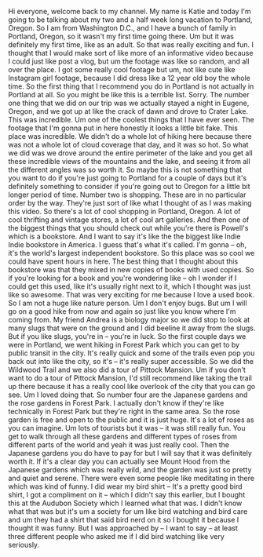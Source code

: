 Hi everyone, welcome back to my channel. My name is Katie and today I'm going to be talking about my two and a half week long vacation to Portland, Oregon. So I am from Washington D.C., and I have a bunch of family in Portland, Oregon, so it wasn't my first time going there. Um but it was definitely my first time, like as an adult. So that was really exciting and fun. I thought that I would make sort of like more of an informative video because I could just like post a vlog, but um the footage was like so random, and all over the place. I got some really cool footage but um, not like cute like Instagram girl footage, because I did dress like a 12 year old boy the whole time. So the first thing that I recommend you do in Portland is not actually in Portland at all. So you might be like this is a terrible list. Sorry. The number one thing that we did on our trip was we actually stayed a night in Eugene, Oregon, and we got up at like the crack of dawn and drove to Crater Lake. This was incredible. Um one of the coolest things that I have ever seen. The footage that I'm gonna put in here honestly it looks a little bit fake. This place was incredible. We didn't do a whole lot of hiking here because there was not a whole lot of cloud coverage that day, and it was so hot. So what we did was we drove around the entire perimeter of the lake and you get all these incredible views of the mountains and the lake, and seeing it from all the different angles was so worth it. So maybe this is not something that you want to do if you're just going to Portland for a couple of days but it's definitely something to consider if you're going out to Oregon for a little bit longer period of time. Number two is shopping. These are in no particular order by the way. They're just sort of like what I thought of as I was making this video. So there's a lot of cool shopping in Portland, Oregon. A lot of cool thrifting and vintage stores, a lot of cool art galleries. And then one of the biggest things that you should check out while you're there is Powell's which is a bookstore. And I want to say it's like the the biggest like Indie Indie bookstore in America. I guess that's what it's called. I'm gonna – oh, it's the world's largest independent bookstore. So this place was so cool we could have spent hours in here. The best thing that I thought about this bookstore was that they mixed in new copies of books with used copies. So if you're looking for a book and you're wondering like – oh I wonder if I could get this used, like it's usually right next to it, which I thought was just like so awesome. That was very exciting for me because I love a used book. So I am not a huge like nature person. Um I don't enjoy bugs. But um I will go on a good hike from now and again so just like you know where I'm coming from. My friend Andrea is a biology major so we did stop to look at many slugs that were on the ground and I did beeline it away from the slugs. But if you like slugs, you're in – you're in luck. So the first couple days we were in Portland, we went hiking in Forest Park which you can get to by public transit in the city. It's really quick and some of the trails even pop you back out into like the city, so it's – it's really super accessible. So we did the Wildwood Trail and we also did a tour of Pittock Mansion. Um if you don't want to do a tour of Pittock Mansion, I'd still recommend like taking the trail up there because it has a really cool like overlook of the city that you can go see. Um I loved doing that. So number four are the Japanese gardens and the rose gardens in Forest Park. I actually don't know if they're like technically in Forest Park but they're right in the same area. So the rose garden is free and open to the public and it is just huge. It's a lot of roses as you can imagine. Um lots of tourists but it was – it was still really fun. You get to walk through all these gardens and different types of roses from different parts of the world and yeah it was just really cool. Then the Japanese gardens you do have to pay for but I will say that it was definitely worth it. If it's a clear day you can actually see Mount Hood from the Japanese gardens which was really wild, and the garden was just so pretty and quiet and serene. There were even some people like meditating in there which was kind of funny. I did wear my bird shirt – It's a pretty good bird shirt, I got a compliment on it – which I didn't say this earlier, but I bought this at the Audubon Society which I learned what that was. I didn't know what that was but it's um a society for um like bird watching and bird care and um they had a shirt that said bird nerd on it so I bought it because I thought it was funny. But I was approached by – I want to say – at least three different people who asked me if I did bird watching like very seriously.
